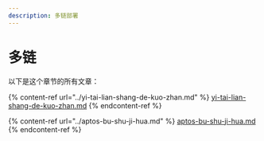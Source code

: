 ```yaml
---
description: 多链部署
---
```


# 多链

以下是这个章节的所有文章：

{% content-ref url="../yi-tai-lian-shang-de-kuo-zhan.md" %}
[yi-tai-lian-shang-de-kuo-zhan.md](../yi-tai-lian-shang-de-kuo-zhan.md)
{% endcontent-ref %}

{% content-ref url="../aptos-bu-shu-ji-hua.md" %}
[aptos-bu-shu-ji-hua.md](../aptos-bu-shu-ji-hua.md)
{% endcontent-ref %}
